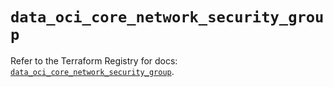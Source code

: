 # `data_oci_core_network_security_group`

Refer to the Terraform Registry for docs: [`data_oci_core_network_security_group`](https://registry.terraform.io/providers/hashicorp/oci/7.19.0/docs/data-sources/core_network_security_group).
